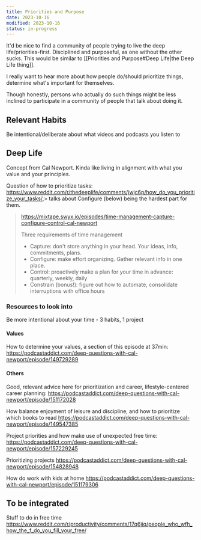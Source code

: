 ```yaml
---
title: Priorities and Purpose
date: 2023-10-16
modified: 2023-10-16
status: in-progress
---
```


It'd be nice to find a community of people trying to live the deep life/priorities-first. Disciplined and purposeful, as one without the other sucks. This would be similar to [[Priorities and Purpose#Deep Life|the Deep Life thing]].

I really want to hear more about how people do/should prioritize things, determine what's important for themselves.

Though honestly, persons who actually do such things might be less inclined to participate in a community of people that talk about doing it.

## Relevant Habits
Be intentional/deliberate about what videos and podcasts you listen to

## Deep Life
Concept from Cal Newport. Kinda like living in alignment with what you value and your principles.

Question of how to prioritize tasks: <https://www.reddit.com/r/thedeeplife/comments/jwjc6p/how_do_you_prioritize_your_tasks/>,> talks about Configure (below) being the hardest part for them.

> <https://mixtape.swyx.io/episodes/time-management-capture-configure-control-cal-newport>
> 
> Three requirements of time management
> - Capture: don't store anything in your head. Your ideas, info, commitments, plans.
> - Configure: make effort organizing. Gather relevant info in one place.
> - Control: proactively make a plan for your time in advance: quarterly, weekly, daily
> - Constrain (bonus!): figure out how to automate, consolidate interruptions with office hours

### Resources to look into
Be more intentional about your time - 3 habits, 1 project

#### Values

How to determine your values, a section of this episode at 37min: <https://podcastaddict.com/deep-questions-with-cal-newport/episode/149729289>

#### Others

Good, relevant advice here for prioritization and career, lifestyle-centered career planning: <https://podcastaddict.com/deep-questions-with-cal-newport/episode/151172028>

How balance enjoyment of leisure and discipline, and how to prioritize which books to read <https://podcastaddict.com/deep-questions-with-cal-newport/episode/149547385>

Project priorities and how make use of unexpected free time: <https://podcastaddict.com/deep-questions-with-cal-newport/episode/157229245>

Prioritizing projects
<https://podcastaddict.com/deep-questions-with-cal-newport/episode/154828948> 

How do work with kids at home <https://podcastaddict.com/deep-questions-with-cal-newport/episode/151179306>


## To be integrated
Stuff to do in free time <https://www.reddit.com/r/productivity/comments/17q6jiq/people_who_wfh_how_the_f_do_you_fill_your_free/>